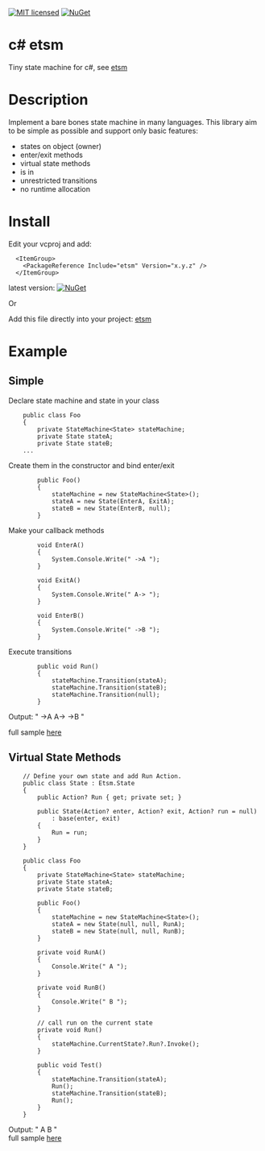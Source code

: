 [![MIT licensed](https://img.shields.io/badge/license-MIT-blue.svg)](LICENSE)
[![NuGet](https://img.shields.io/nuget/v/etsm.svg)](https://www.nuget.org/packages/etsm)

# c# etsm
Tiny state machine for c#, see [etsm](https://github.com/ethiffeault/etsm)

# Description
Implement a bare bones state machine in many languages. This library aim to be simple as possible and support only basic features: 

- states on object (owner)
- enter/exit methods
- virtual state methods
- is in
- unrestricted transitions
- no runtime allocation

# Install

Edit your vcproj and add:
```
  <ItemGroup>
    <PackageReference Include="etsm" Version="x.y.z" />
  </ItemGroup>
```  
latest version: [![NuGet](https://img.shields.io/nuget/v/etsm.svg)](https://www.nuget.org/packages/etsm)

Or

Add this file directly into your project: [etsm](https://github.com/ethiffeault/etsm/blob/main/cs/etsm/etsm.cs)

# Example

## Simple
Declare state machine and state in your class
```
    public class Foo
    {
        private StateMachine<State> stateMachine;
        private State stateA;
        private State stateB;
    ...
```

Create them in the constructor and bind enter/exit
```
        public Foo()
        {
            stateMachine = new StateMachine<State>();
            stateA = new State(EnterA, ExitA);
            stateB = new State(EnterB, null);
        }
```

Make your callback methods
```
        void EnterA()
        {
            System.Console.Write(" ->A ");
        }

        void ExitA()
        {
            System.Console.Write(" A-> ");
        }

        void EnterB()
        {
            System.Console.Write(" ->B ");
        }
```

Execute transitions
```
        public void Run()
        {
            stateMachine.Transition(stateA);
            stateMachine.Transition(stateB);
            stateMachine.Transition(null);
        }
```

Output: " ->A  A-> ->B "

full sample [here](https://github.com/ethiffeault/etsm/blob/main/cs/test/simple.cs)

## Virtual State Methods

```
    // Define your own state and add Run Action.
    public class State : Etsm.State
    {
        public Action? Run { get; private set; }

        public State(Action? enter, Action? exit, Action? run = null)
            : base(enter, exit)
        {
            Run = run;
        }
    }

    public class Foo
    {
        private StateMachine<State> stateMachine;
        private State stateA;
        private State stateB;

        public Foo()
        {
            stateMachine = new StateMachine<State>();
            stateA = new State(null, null, RunA);
            stateB = new State(null, null, RunB);
        }

        private void RunA()
        {
            Console.Write(" A ");
        }

        private void RunB()
        {
            Console.Write(" B ");
        }

        // call run on the current state
        private void Run()
        {
            stateMachine.CurrentState?.Run?.Invoke();
        }

        public void Test()
        {
            stateMachine.Transition(stateA);
            Run();
            stateMachine.Transition(stateB);
            Run();
        }
    }
```
Output: " A   B "\
full sample [here](https://github.com/ethiffeault/etsm/blob/main/cs/test/virtual_call.cs)
